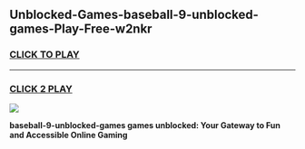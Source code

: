 
## Unblocked-Games-baseball-9-unblocked-games-Play-Free-w2nkr
<h3>
<a href="https://premium76.site?title=baseball-9-unblocked-games&ref=22A">CLICK TO PLAY</a></h3>
<hr>

<h3>
<a href="https://premium76.site?title=baseball-9-unblocked-games&ref=22A">CLICK 2 PLAY</a>
  
</h3>

<a href="https://premium76.site?title=baseball-9-unblocked-games&ref=22A"><img src="https://clearcache.store/games.png"></a>


**baseball-9-unblocked-games games unblocked: Your Gateway to Fun and Accessible Online Gaming**
